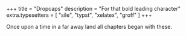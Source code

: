 +++
title = "Dropcaps"
description = "For that bold leading character"
extra.typesetters = [ "sile", "typst", "xelatex", "groff" ]
+++

Once upon a time in a far away land all chapters began with these.
